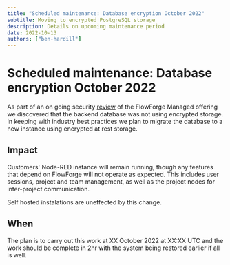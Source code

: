 ```yaml
---
title: "Scheduled maintenance: Database encryption October 2022"
subtitle: Moving to encrypted PostgreSQL storage
description: Details on upcoming maintenance period
date: 2022-10-13
authors: ["ben-hardill"]
---
```


# Scheduled maintenance: Database encryption October 2022

As part of an on going security [review](https://flowforge.com/product/security/#data-at-rest) of the FlowForge Managed offering we discovered that the backend database was not using encrypted storage. In keeping with industry best practices we plan to migrate the database to a new instance using encrypted at rest storage.

## Impact

Customers' Node-RED instance will remain running, though any features that depend on FlowForge will not operate as expected. This includes user sessions, project and team management, as well as the project nodes for inter-project communication.

Self hosted instalations are uneffected by this change.

## When

The plan is to carry out this work at XX October 2022 at XX:XX UTC and the work should be complete in 2hr with the system being restored earlier if all is well.